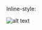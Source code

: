 Inline-style: 

![alt text]( https://github.com/LeoBertiniNHM/CoralMethodsPaper/blob/main/AvizoTutorials/GIF_images/VolumeRegistration.gif  "Logo Title Text 1")
